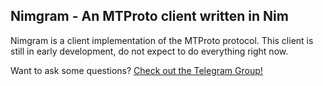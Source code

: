 ## Nimgram - An MTProto client written in Nim

Nimgram is a client implementation of the MTProto protocol.
This client is still in early development, do not expect to do everything right now.

Want to ask some questions? [Check out the Telegram Group!](https://t.me/+S4vnpnXz3ThZYnP7)
